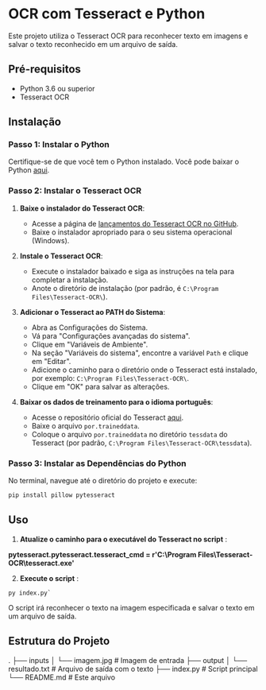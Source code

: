 # OCR com Tesseract e Python

Este projeto utiliza o Tesseract OCR para reconhecer texto em imagens e salvar o texto reconhecido em um arquivo de saída.

## Pré-requisitos

- Python 3.6 ou superior
- Tesseract OCR

## Instalação

### Passo 1: Instalar o Python

Certifique-se de que você tem o Python instalado. Você pode baixar o Python [aqui](https://www.python.org/downloads/).

### Passo 2: Instalar o Tesseract OCR

1. **Baixe o instalador do Tesseract OCR**:

   - Acesse a página de [lançamentos do Tesseract OCR no GitHub](https://github.com/tesseract-ocr/tesseract/releases).
   - Baixe o instalador apropriado para o seu sistema operacional (Windows).
2. **Instale o Tesseract OCR**:

   - Execute o instalador baixado e siga as instruções na tela para completar a instalação.
   - Anote o diretório de instalação (por padrão, é `C:\Program Files\Tesseract-OCR\`).
3. **Adicionar o Tesseract ao PATH do Sistema**:

   - Abra as Configurações do Sistema.
   - Vá para "Configurações avançadas do sistema".
   - Clique em "Variáveis de Ambiente".
   - Na seção "Variáveis do sistema", encontre a variável `Path` e clique em "Editar".
   - Adicione o caminho para o diretório onde o Tesseract está instalado, por exemplo: `C:\Program Files\Tesseract-OCR\`.
   - Clique em "OK" para salvar as alterações.
4. **Baixar os dados de treinamento para o idioma português**:

   - Acesse o repositório oficial do Tesseract [aqui](https://github.com/tesseract-ocr/tessdata).
   - Baixe o arquivo `por.traineddata`.
   - Coloque o arquivo `por.traineddata` no diretório `tessdata` do Tesseract (por padrão, `C:\Program Files\Tesseract-OCR\tessdata`).

### Passo 3: Instalar as Dependências do Python

No terminal, navegue até o diretório do projeto e execute:

```sh
pip install pillow pytesseract
```

## Uso

1. **Atualize o caminho para o executável do Tesseract no script** :

**pytesseract.pytesseract.tesseract_cmd **=** **r**'**C:\Program Files\Tesseract-OCR\tesseract.exe**'**

2. **Execute o script** :

```
py index.py`
```

O script irá reconhecer o texto na imagem especificada e salvar o texto em um arquivo de saída.


## Estrutura do Projeto

.
├── inputs
│   └── imagem.jpg          # Imagem de entrada
├── output
│   └── resultado.txt       # Arquivo de saída com o texto
├── index.py                # Script principal
└── README.md               # Este arquivo
